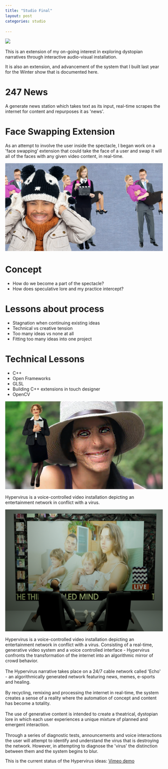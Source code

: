 ```yaml
---
title: "Studio Final"
layout: post
categories: studio

---
```


![](/blog/assets/final_studio/1.png)

This is an extension of my on-going interest in exploring dystopian narratives through interactive audio-visual installation.<br />

It is also an extension, and advancement of the system that I built last year for the Winter show that is documented here.  <br />

# 247 News
A generate news station which takes text as its input, real-time scrapes the internet for content and repurposes it as 'news'.

# Face Swapping Extension
As an attempt to involve the user inside the spectacle, I began work on a 'face swapping' extension that could take
the face of a user and swap it will all of the faces with any given video content, in real-time.

![](/blog/assets/final_studio/2.png)
# Concept
- How do we become a part of the spectacle?
- How does speculative lore and my practice intercept?

# Lessons about process
- Stagnation when continuing existing ideas
- Technical vs creative tension
- Too many ideas vs none at all
- Fitting too many ideas into one project

# Technical Lessons
- C++
- Open Frameworks
- GLSL
- Building C++ extensions in touch designer
- OpenCV

![](/blog/assets/final_studio/3.png)



Hypervirus is a voice-controlled video installation depicting an entertainment network in conflict with a virus.

![](/blog/assets/spring_show_submission/1.png)

Hypervirus is a voice-controlled video installation depicting an entertainment network in conflict with a virus.
Consisting of a real-time, generative video system and a voice controlled interface - Hypervirus confronts the transformation of the internet into an algorithmic mirror of crowd behavior.<br />
<br />
The Hypervirus narrative takes place on a 24/7 cable network called 'Echo' - an algorithmically generated network featuring news, memes, e-sports and healing.<br />
<br />
By recycling, remixing and processing the internet in real-time, the system creates a sense of a reality where the automation of concept and content has become a totality.  <br />
<br />
The use of generative content is intended to create a theatrical, dystopian lore in which each user experiences a unique mixture of planned and emergent interaction.<br />
<br />
Through a series of diagnostic tests, announcements and voice interactions the user will attempt to identify and understand the virus that is destroying the network.  However, in attempting to diagnose the 'virus' the distinction between them and the system begins to blur.

This is the current status of the Hypervirus ideas:
[Vimeo demo](https://vimeo.com/267182635/bbd5ae253e)
